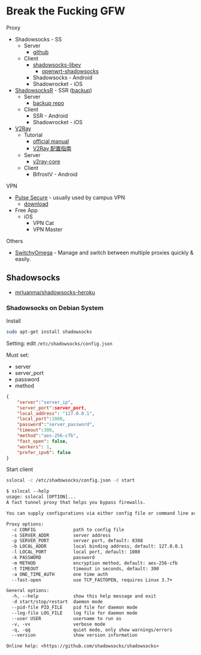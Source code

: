 # Break the Fucking GFW

Proxy

* Shadowsocks - SS
  * Server
    * [github](https://github.com/shadowsocks/shadowsocks/tree/master)
  * Client
    * [shadowsocks-libev](https://github.com/shadowsocks/shadowsocks-libev)
      * [openwrt-shadowsocks](https://github.com/shadowsocks/openwrt-shadowsocks)
    * Shadowsocks - Android
    * Shadowrocket - iOS
* [ShadowsocksR](https://github.com/shadowsocksrr) - SSR ([backup](https://github.com/shadowsocksr-backup))
  * Server
    * [backup repo](https://github.com/shadowsocksr-backup/shadowsocksr)
  * Client
    * SSR - Android
    * Shadowrocket - iOS
* [V2Ray](https://github.com/v2ray)
  * Tutorial
    * [official manual](https://www.v2ray.com/en/)
    * [V2Ray 配置指南](https://toutyrater.github.io/)
  * Server
    * [v2ray-core](https://github.com/v2ray/v2ray-core)
  * Client
    * BifrostV - Android

VPN

* [Pulse Secure](https://www.pulsesecure.net/) - usually used by campus VPN
  * [download](https://www.pulsesecure.net/trynow/client-download/)
* Free App
  * iOS
    * VPN Cat
    * VPN Master

Others

* [SwitchyOmega](https://github.com/FelisCatus/SwitchyOmega) - Manage and switch between multiple proxies quickly & easily.

## Shadowsocks

* [mrluanma/shadowsocks-heroku](https://github.com/mrluanma/shadowsocks-heroku)

### Shadowsocks on Debian System

Install

```sh
sudo apt-get install shadowsocks
```

Setting: edit `/etc/shadowsocks/config.json`

Must set:

* server
* server_port
* password
* method

```json
{
    "server":"server_ip",
    "server_port":server_port,
    "local_address": "127.0.0.1",
    "local_port":1080,
    "password":"server_password",
    "timeout":300,
    "method":"aes-256-cfb",
    "fast_open": false,
    "workers": 1,
    "prefer_ipv6": false
}
```

Start client

```sh
sslocal -c /etc/shadowsocks/config.json -d start
```

```txt
$ sslocal --help
usage: sslocal [OPTION]...
A fast tunnel proxy that helps you bypass firewalls.

You can supply configurations via either config file or command line arguments.

Proxy options:
  -c CONFIG              path to config file
  -s SERVER_ADDR         server address
  -p SERVER_PORT         server port, default: 8388
  -b LOCAL_ADDR          local binding address, default: 127.0.0.1
  -l LOCAL_PORT          local port, default: 1080
  -k PASSWORD            password
  -m METHOD              encryption method, default: aes-256-cfb
  -t TIMEOUT             timeout in seconds, default: 300
  -a ONE_TIME_AUTH       one time auth
  --fast-open            use TCP_FASTOPEN, requires Linux 3.7+

General options:
  -h, --help             show this help message and exit
  -d start/stop/restart  daemon mode
  --pid-file PID_FILE    pid file for daemon mode
  --log-file LOG_FILE    log file for daemon mode
  --user USER            username to run as
  -v, -vv                verbose mode
  -q, -qq                quiet mode, only show warnings/errors
  --version              show version information

Online help: <https://github.com/shadowsocks/shadowsocks>
```
